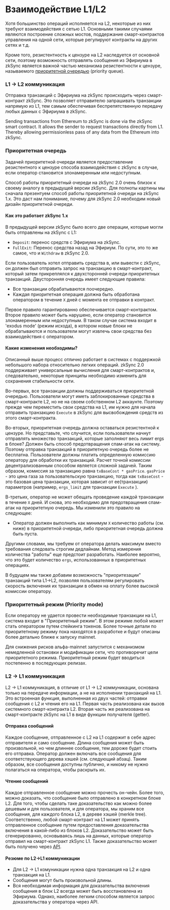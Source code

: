 # Взаимодействие L1/L2

Хотя большинство операций исполняется на L2, некоторые из них требуют взаимодействия с сетью L1. Основными такими случаями являются построение сложных мостов, поддержание смарт-контрактов управления на одной сети, которые регулируют контракты на других сетях и т.д.

Кроме того, резистентность к цензуре на L2 наследуется от основной сети, поэтому возможность отправлять сообщения из Эфириума в zkSync является важной частью механизма резистентности к цензуре, называемого [приоритетной очередью](vzaimodeistvie-l1-l2.md#priority-queue) (priority queue).

### L1 -> L2 коммуникация <a href="#l1-l2-communication" id="l1-l2-communication"></a>

Отправка транзакций с Эфириума на zkSync происходить через смарт-контракт zkSync. Это позволяет отправителю запрашивать транзакции напрямую из L1, тем самым обеспечивая беспрепятственную передачу любых данных с Эфириума в zkSync.

Sending transactions from Ethereum to zkSync is done via the zkSync smart contract. It allows the sender to request transactions directly from L1. Thereby allowing permissionless pass of any data from the Ethereum into zkSync.

### Приоритетная очередь <a href="#priority-queue" id="priority-queue"></a>

Задачей приоритетной очереди является предоставление резистентного к цензуре способа взаимодействия с zkSync в случае, если оператор становится злонамеренным или недоступным.

Способ работы приоритетный очереди на zkSync 2.0 очень близок к своему аналогу в предыдущей версии zkSync. Для полноты картины мы сначала презентуем способ работы приоритетной очереди на zkSync 1.x. Это даст нам понимание, почему для zkSync 2.0 необходим новый дизайн приоритетной очереди.

#### Как это работает zkSync 1.x <a href="#how-it-works-in-zksync-1-x" id="how-it-works-in-zksync-1-x"></a>

В предыдущей версии zkSync было всего две операции, которые могли быть отправлены на zkSync с L1:

* `Deposit`: перенос средств с Эфириума на zkSync.
* `FullExit`: Перенос средства назад на Эфириум. По сути, это то же самое, что и `Withdraw` в zkSync 2.0.

Если пользователь хотел отправить средства в, или вывести с zkSync, он должен был отправить запрос на транзакцию в смарт-контракт, который затем прикреплялся к двухсторонней очереди приоритетных транзакций. Двусторонняя очередь имеет следующие правила:

* Все транзакции обрабатываются поочередно.
* Каждая приоритетная операция должна быть обработана оператором в течение `X` дней с момента ее отправки в контракт.

Первое правило гарантированно обеспечивается смарт-контрактом. Второе правило может быть нарушено, если оператор становится злонамеренным или недоступным. В таком случае система входит в 'exodus mode' (режим исхода), в котором новые блоки не обрабатываются и пользователи могут извлечь свои средства без взаимодействия с оператором.

#### Какие изменения необходимы? <a href="#what-changes-are-needed" id="what-changes-are-needed"></a>

Описанный выше процесс отлично работает в системах с поддержкой небольшого набора относительно легких операций. zkSync 2.0 поддерживает универсальные вычисления для смарт-контрактов и, следовательно, некоторые принципы необходимо изменить для сохранения стабильности сети.

Во-первых, все транзакции должны поддерживаться приоритетной очередью. Пользователи могут иметь заблокированные средства в смарт-контракте L2, но не на своем собственном L2 аккаунте. Поэтому прежде чем переместить свои средства на L1, им нужно для начала отправить транзакцию `Execute` в zkSync для высвобождения средств из этого смарт-контракта.

Во-вторых, приоритетная очередь должна оставаться резистентной к цензуре. Но представьте, что случится, если пользователи начнут отправлять множество транзакций, которые заполняют весь лимит ergs в блоке? Должен быть способ предотвращения спам-атак на систему. Поэтому отправка транзакций в приоритетную очередь более не бесплатна. Пользователи должны платить определенную комиссию оператору для обработки их транзакций. Расчет точной комиссии децентрализованным способом является сложной задачей. Таким образом, комиссия за транзакцию равна `txBaseCost * gasPrice`. `gasPrice` - это цена газа за пользовательскую транзакцию, тогда как `txBaseCost` - это базовая цена транзакции, которая зависит от ее(транзакции) параметров (например, `ergs_limit` для транзакции `Execute` ).

В-третьих, оператор не может обещать проведение каждой транзакции в течение `Х` дней. И снова, это необходимо для предотвращения спам-атак на приоритетную очередь. Мы изменили это правило на следующее:

* Оператор должен выполнить как минимум `Х` количество работы (см. ниже) в приоритетной очереди, либо приоритетная очередь должна быть пуста.

Другими словами, мы требуем от оператора делать максимум вместо требования следовать строгим дедлайнам. Метод измерения количества "работы" еще предстоит разработать. Наиболее вероятно, что это будет количество `ergs`, использованных в приоритетных операциях.

В будущем мы также добавим возможность "приоритезации" транзакций типа L1->L2, позволяя пользователям регулировать скорость включения их транзакции в обмен на оплату более высокой комиссии оператору.

### Приоритетный режим (Priority mode) <a href="#priority-mode" id="priority-mode"></a>

Если оператору не удается провести необходимые транзакции на L1, система входит в "Приоритетный режим". В этом режиме любой может стать оператором путем стейкинга токенов. Более точные детали по приоритетному режиму пока находятся в разработке и будут описаны более детально ближе к запуску mainnet.&#x20;

Для снижения рисков альфа-mainnet запустится с механизмом немедленной остановки и модификации сети, что противоречит цели приоритетного режима. Приоритетный режим будет вводиться постепенно в последующих релизах.



### L2 -> L1 коммуникация <a href="#l2-l1-communication" id="l2-l1-communication"></a>

L2 -> L1 коммуникация, в отличие от L1 -> L2 коммуникации, основана только на передаче информации, а не на исполнении транзакций на L1. Это встроенная функция, выполненная из двух частей: отправки сообщения с L2 и чтения его на L1. Первая часть реализована как вызов системного смарт-контракта L2. Вторая часть же реализована на смарт-контракте zkSync на L1 в виде функции получателя (getter).

#### Отправка сообщений <a href="#sending-messages" id="sending-messages"></a>

Каждое сообщение, отправленное с L2 на L1 содержит в себе адрес отправителя и само сообщение. Длина сообщения может быть произвольной, но чем длиннее сообщение, тем дороже будет стоить его отправка. Оператор должен включать все сообщения для соответствующего дерева хэшей (см. следующий абзац). Таким образом, все сообщения доступны публично, и никому не нужно полагаться на оператора, чтобы раскрыть их.

#### Чтение сообщений <a href="#reading-messages" id="reading-messages"></a>

Каждое отправленное сообщение можно прочесть он-чейн. Более того, можно доказать, что сообщение было отправлено в конкретном блоке L2. Для того, чтобы сделать таке доказательство как можно более дешевым и для пользователя, и для оператора, мы храним все сообщения, для каждого блока L2, в дереве хэшей (merkle tree). Соответственно, любой смарт-контракт на L1 может принять отправленное сообщение путем предоставления доказательства включения в какой-либо из блоков L2. Доказательство может быть сгенерированно, основываясь лишь на данных, которые оператор отправил на смарт-контракт zkSync L1. Также доказательство может быть получено через [API](https://v2-docs.zksync.io/api/api.html#zksgetl2tol1msgproof).

#### Резюме по L2->L1 коммуникации <a href="#summary-on-l2-l1-messaging" id="summary-on-l2-l1-messaging"></a>

* Для L2 -> L1 комуникации нужна одна транзакция на L2 и одна транзакция на L1.&#x20;
* Сообщения могут быть произвольной длины.
* Вся необходимая информация для доказательства включения сообщения в блок L2 всегда может быть восстановлена из Эфириума. Однако, наиболее легким способом является запрос доказательства у оператора через API.
